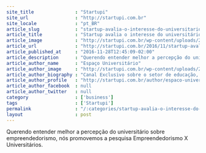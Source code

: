 ```yaml
---
site_title               : "Startupi"
site_url                 : "http://startupi.com.br"
site_locale              : "pt_BR"
article_slug             : "startup-avalia-o-interesse-do-universitario-em-empreender"
article_title            : "Startup avalia o interesse do universitário em empreender"
article_image            : "http://startupi.com.br/wp-content/uploads/2016/11/universitário-870x250.jpg"
article_url              : "http://startupi.com.br/2016/11/startup-avalia-o-interesse-do-universitario-em-empreender/"
article_published_at     : "2016-11-28T12:45:09-02:00"
article_description      : "Querendo entender melhor a percepção do universitário sobre empreendedorismo, nós promovemos a pesquisa Empreendedorismo X Universitários."
article_author_name      : "Espaço Universitário"
article_author_image     : "http://startupi.com.br/wp-content/uploads/2015/05/img-destaque4.jpg"
article_author_biography : "Canal Exclusivo sobre o setor de educação, criado para estudantes e profissionais que buscam constante atualização por meio de capacitação, aprimoramento e desenvolvimento de suas habilidades corporativas. Conheça as novidades do setor através das dicas de profissionais com conteúdo e experiência em um formato direto e de fácil compreensão."
article_author_profile   : "http://startupi.com.br/author/espaco-universitario/"
article_author_facebook  : null
article_author_twitter   : null
category                 : ['business']
tags                     : ['Startupi']
permalink                : "/:categories/startup-avalia-o-interesse-do-universitario-em-empreender/"
layout                   : post
---
```


Querendo entender melhor a percepção do universitário sobre empreendedorismo, nós promovemos a pesquisa Empreendedorismo X Universitários.
